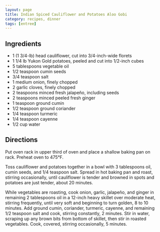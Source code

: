 ```yaml
---
layout: page
title: Indian Spiced Cauliflower and Potatoes Aloo Gobi
category: recipes, dinner
tags: [entree]
---
```


## Ingredients

- 1 (1 3/4-lb) head cauliflower, cut into 3/4-inch-wide florets
- 1 1/4 lb Yukon Gold potatoes, peeled and cut into 1/2-inch cubes
- 5 tablespoons vegetable oil
- 1/2 teaspoon cumin seeds
- 3/4 teaspoon salt
- 1 medium onion, finely chopped
- 2 garlic cloves, finely chopped
- 2 teaspoons minced fresh jalapeño, including seeds
- 2 teaspoons minced peeled fresh ginger
- 1 teaspoon ground cumin
- 1/2 teaspoon ground coriander
- 1/4 teaspoon turmeric
- 1/4 teaspoon cayenne
- 1/2 cup water

## Directions

Put oven rack in upper third of oven and place a shallow baking pan on rack. Preheat oven to 475°F.

Toss cauliflower and potatoes together in a bowl with 3 tablespoons oil, cumin seeds, and 1/4 teaspoon salt. Spread in hot baking pan and roast, stirring occasionally, until cauliflower is tender and browned in spots and potatoes are just tender, about 20 minutes.

While vegetables are roasting, cook onion, garlic, jalapeño, and ginger in remaining 2 tablespoons oil in a 12-inch heavy skillet over moderate heat, stirring frequently, until very soft and beginning to turn golden, 8 to 10 minutes. Add ground cumin, coriander, turmeric, cayenne, and remaining 1/2 teaspoon salt and cook, stirring constantly, 2 minutes. Stir in water, scraping up any brown bits from bottom of skillet, then stir in roasted vegetables. Cook, covered, stirring occasionally, 5 minutes.
